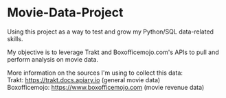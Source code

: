 # Movie-Data-Project

Using this project as a way to test and grow my Python/SQL data-related skills. 

My objective is to leverage Trakt and Boxofficemojo.com's APIs to pull and perform analysis on movie data.

More information on the sources I'm using to collect this data: <br>
Trakt: https://trakt.docs.apiary.io (general movie data) <br>
Boxofficemojo: https://www.boxofficemojo.com (movie revenue data)
